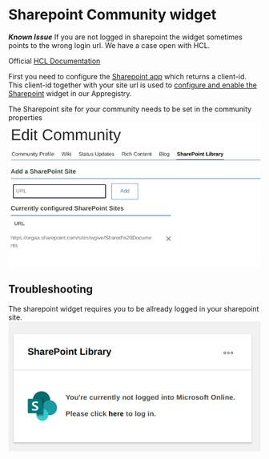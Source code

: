 # Sharepoint Community widget

***Known Issue*** If you are not logged in sharepoint the widget sometimes points to the wrong login url. We have a case open with HCL.

Official [HCL Documentation](https://opensource.hcltechsw.com/connections-doc/v7/configuringv7features/sharepoint/c_admin_sharepoint_app_container.html)

First you need to configure the [Sharepoint app](https://opensource.hcltechsw.com/connections-doc/v7/configuringv7features/sharepoint/t_admin_sharepoint_app_enabling.html) which returns a client-id. This client-id together with your site url is used to [configure and enable the Sharepoint](https://opensource.hcltechsw.com/connections-doc/v7/configuringv7features/sharepoint/t_admin_sharepoint_app_configure.html) widget in our Appregistry.

The Sharepoint site for your community needs to be set in the community properties
![Site Config](/assets/images/admin/sharepoint/site-config.png)

## Troubleshooting

The sharepoint widget requires you to be allready logged in your sharepoint site.
![Not logged in](/assets/images/admin/sharepoint/not-logged-in.png)

